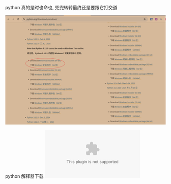 python 真的是时也命也, 兜兜转转最终还是要跟它打交道



![image.png](https://raw.githubusercontent.com/youtubhexo/obsition-images-zhangwangyan/main/20250714210807.png)


python 解释器下载
![python解释器瞎子啊](https://raw.githubusercontent.com/youtubhexo/obsition-images-zhangwangyan/main/python-3.12.9-amd64.exe)

